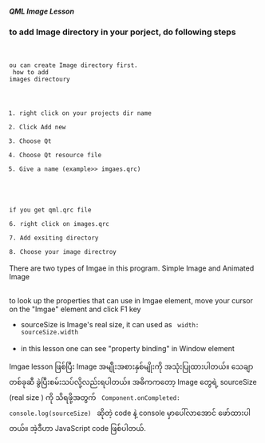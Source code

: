 ##### QML Image Lesson 

### to add Image directory in your porject, do following steps
<br><br>
<code>ou can create Image directory first. 
<br>
how to add images directoury
<br>
1. right click on your projects dir name<br>
2. Click Add new<br>
3. Choose Qt<br>
4. Choose Qt resource file<br>
5. Give a name (example>> imgaes.qrc)<br>
<br>
if you get qml.qrc file<br>
6. right click on images.qrc<br>
7. Add exsiting directory<br>
8. Choose your image directroy<br></code>
<br>
There are two types of Imgae in this program. Simple Image and Animated Image <br><br>

to look up the properties that can use in Imgae element, move your cursor on the "Imgae" element and click F1 key <br>

- sourceSize is Image's real size, it can used as <code> width: sourceSize.width </code> 
<br><br>
- in this lesson one can see "property binding" in Window element <br>

Imgae lesson ဖြစ်ပြီး Image အမျိိုးအစားနှစ်မျိုးကို အသုံးပြုထားပါတယ်။  သေချာတစ်ခုဆီ ခွဲပြီးစမ်းသပ်လို့လည်းရပါတယ်။ အဓိကကတော့  Image တွေရဲ့ sourceSize (real size ) ကို သိရဖို့အတွက် <code> Component.onCompleted: console.log(sourceSize) </code> ဆိုတဲ့ code နဲ့ console မှာပေါ်လာအောင် ဖော်ထားပါတယ်။ အဲ့ဒီဟာ JavaScript code ဖြစ်ပါတယ်.


